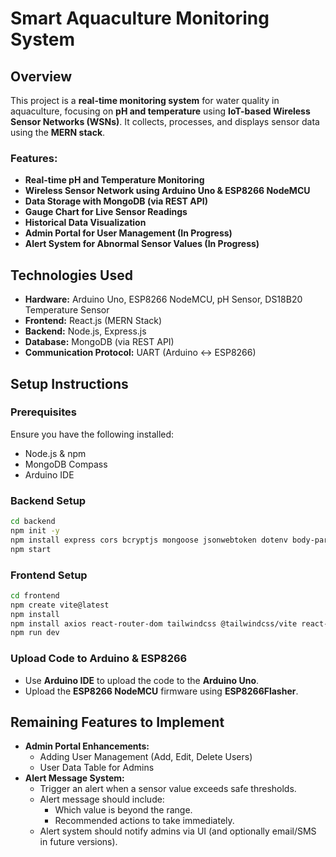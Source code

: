 # Smart Aquaculture Monitoring System

## Overview
This project is a **real-time monitoring system** for water quality in aquaculture, focusing on **pH and temperature** using **IoT-based Wireless Sensor Networks (WSNs)**. It collects, processes, and displays sensor data using the **MERN stack**.

### Features:
- **Real-time pH and Temperature Monitoring**
- **Wireless Sensor Network using Arduino Uno & ESP8266 NodeMCU**
- **Data Storage with MongoDB (via REST API)**
- **Gauge Chart for Live Sensor Readings**
- **Historical Data Visualization**
- **Admin Portal for User Management (In Progress)**
- **Alert System for Abnormal Sensor Values (In Progress)**

## Technologies Used
- **Hardware:** Arduino Uno, ESP8266 NodeMCU, pH Sensor, DS18B20 Temperature Sensor
- **Frontend:** React.js (MERN Stack)
- **Backend:** Node.js, Express.js
- **Database:** MongoDB (via REST API)
- **Communication Protocol:** UART (Arduino ↔ ESP8266)

## Setup Instructions

### Prerequisites
Ensure you have the following installed:
- Node.js & npm
- MongoDB Compass
- Arduino IDE

### Backend Setup
```sh
cd backend
npm init -y
npm install express cors bcryptjs mongoose jsonwebtoken dotenv body-parser cookie-parser nodemon nodemailer otp-generator
npm start
```

### Frontend Setup
```sh
cd frontend
npm create vite@latest
npm install
npm install axios react-router-dom tailwindcss @tailwindcss/vite react-toastify recharts lucide-react
npm run dev
```

### Upload Code to Arduino & ESP8266
- Use **Arduino IDE** to upload the code to the **Arduino Uno**.
- Upload the **ESP8266 NodeMCU** firmware using **ESP8266Flasher**.

## Remaining Features to Implement
- **Admin Portal Enhancements:**
  - Adding User Management (Add, Edit, Delete Users)
  - User Data Table for Admins
- **Alert Message System:**
  - Trigger an alert when a sensor value exceeds safe thresholds.
  - Alert message should include:
    - Which value is beyond the range.
    - Recommended actions to take immediately.
  - Alert system should notify admins via UI (and optionally email/SMS in future versions).
